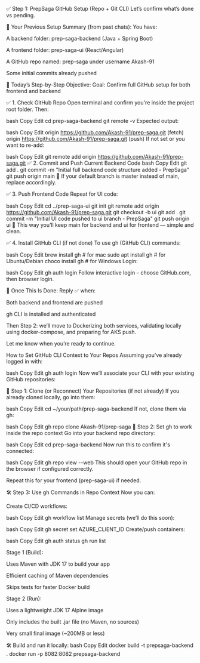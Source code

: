 ✅ Step 1: PrepSaga GitHub Setup (Repo + Git CLI)
Let’s confirm what’s done vs pending.

🧾 Your Previous Setup Summary (from past chats):
You have:

A backend folder: prep-saga-backend (Java + Spring Boot)

A frontend folder: prep-saga-ui (React/Angular)

A GitHub repo named: prep-saga under username Akash-91

Some initial commits already pushed

🎯 Today’s Step-by-Step Objective:
Goal: Confirm full GitHub setup for both frontend and backend

✅ 1. Check GitHub Repo
Open terminal and confirm you're inside the project root folder. Then:

bash
Copy
Edit
cd prep-saga-backend
git remote -v
Expected output:

bash
Copy
Edit
origin  https://github.com/Akash-91/prep-saga.git (fetch)
origin  https://github.com/Akash-91/prep-saga.git (push)
If not set or you want to re-add:

bash
Copy
Edit
git remote add origin https://github.com/Akash-91/prep-saga.git
✅ 2. Commit and Push Current Backend Code
bash
Copy
Edit
git add .
git commit -m "Initial full backend code structure added - PrepSaga"
git push origin main
🔁 If your default branch is master instead of main, replace accordingly.

✅ 3. Push Frontend Code
Repeat for UI code:

bash
Copy
Edit
cd ../prep-saga-ui
git init
git remote add origin https://github.com/Akash-91/prep-saga.git
git checkout -b ui
git add .
git commit -m "Initial UI code pushed to ui branch - PrepSaga"
git push origin ui
🎯 This way you’ll keep main for backend and ui for frontend — simple and clean.

✅ 4. Install GitHub CLI (if not done)
To use gh (GitHub CLI) commands:

bash
Copy
Edit
brew install gh            # for mac
sudo apt install gh        # for Ubuntu/Debian
choco install gh           # for Windows
Login:

bash
Copy
Edit
gh auth login
Follow interactive login – choose GitHub.com, then browser login.

🎯 Once This Is Done:
Reply ✅ when:

Both backend and frontend are pushed

gh CLI is installed and authenticated

Then Step 2: we’ll move to Dockerizing both services, validating locally using docker-compose, and preparing for AKS push.

Let me know when you’re ready to continue.



How to Set GitHub CLI Context to Your Repos
Assuming you've already logged in with:

bash
Copy
Edit
gh auth login
Now we’ll associate your CLI with your existing GitHub repositories:

🔁 Step 1: Clone (or Reconnect) Your Repositories (if not already)
If you already cloned locally, go into them:

bash
Copy
Edit
cd ~/your/path/prep-saga-backend
If not, clone them via gh:

bash
Copy
Edit
gh repo clone Akash-91/prep-saga
📎 Step 2: Set gh to work inside the repo context
Go into your backend repo directory:

bash
Copy
Edit
cd prep-saga-backend
Now run this to confirm it's connected:

bash
Copy
Edit
gh repo view --web
This should open your GitHub repo in the browser if configured correctly.

Repeat this for your frontend (prep-saga-ui) if needed.

🛠️ Step 3: Use gh Commands in Repo Context
Now you can:

Create CI/CD workflows:

bash
Copy
Edit
gh workflow list
Manage secrets (we’ll do this soon):

bash
Copy
Edit
gh secret set AZURE_CLIENT_ID
Create/push containers:

bash
Copy
Edit
gh auth status
gh run list


Stage 1 (Build):

Uses Maven with JDK 17 to build your app

Efficient caching of Maven dependencies

Skips tests for faster Docker build

Stage 2 (Run):

Uses a lightweight JDK 17 Alpine image

Only includes the built .jar file (no Maven, no sources)

Very small final image (~200MB or less)

🛠️ Build and run it locally:
bash
Copy
Edit
docker build -t prepsaga-backend .
docker run -p 8082:8082 prepsaga-backend
